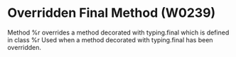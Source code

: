 # Overridden Final Method (W0239)

Method %r overrides a method decorated with typing.final which is
defined in class %r Used when a method decorated with typing.final has
been overridden.
